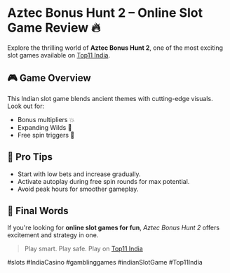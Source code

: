 # Aztec Bonus Hunt 2 – Online Slot Game Review 🔥

Explore the thrilling world of **Aztec Bonus Hunt 2**, one of the most exciting slot games available on [Top11 India](https://top11india.com/gamelobby/hot_games_2).

## 🎮 Game Overview

This Indian slot game blends ancient themes with cutting-edge visuals. Look out for:
- Bonus multipliers 💥
- Expanding Wilds 🌿
- Free spin triggers 🎰

## 🧠 Pro Tips

- Start with low bets and increase gradually.
- Activate autoplay during free spin rounds for max potential.
- Avoid peak hours for smoother gameplay.

## 📝 Final Words

If you're looking for **online slot games for fun**, *Aztec Bonus Hunt 2* offers excitement and strategy in one.

> Play smart. Play safe. Play on [Top11 India](https://top11india.com)

#slots #IndiaCasino #gamblinggames #indianSlotGame #Top11India
